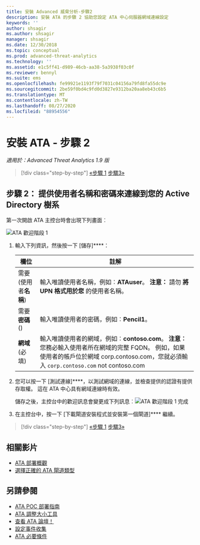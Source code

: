 ```yaml
---
title: 安裝 Advanced 威脅分析-步驟2
description: 安裝 ATA 的步驟 2 協助您設定 ATA 中心伺服器網域連線設定
keywords: ''
author: shsagir
ms.author: shsagir
manager: shsagir
ms.date: 12/30/2018
ms.topic: conceptual
ms.prod: advanced-threat-analytics
ms.technology: ''
ms.assetid: e1c5ff41-d989-46cb-aa38-5a3938f03c0f
ms.reviewer: bennyl
ms.suite: ems
ms.openlocfilehash: fe99921e1193f79f7031c04156a79fd8fa55dc9e
ms.sourcegitcommit: 2be59f0bd4c9fd0d3827e9312ba20aa8eb43c6b5
ms.translationtype: MT
ms.contentlocale: zh-TW
ms.lasthandoff: 08/27/2020
ms.locfileid: "88954556"
---
```

# <a name="install-ata---step-2"></a>安裝 ATA - 步驟 2

*適用於：Advanced Threat Analytics 1.9 版*

> [!div class="step-by-step"]
> [«步驟 1](install-ata-step1.md) 
> [步驟3»](install-ata-step3.md)

## <a name="step-2-provide-a-username-and-password-to-connect-to-your-active-directory-forest"></a>步驟 2： 提供使用者名稱和密碼來連線到您的 Active Directory 樹系

第一次開啟 ATA 主控台時會出現下列畫面︰

![ATA 歡迎階段 1](media/ATA_1.7-welcome-provide-username.png)

1. 輸入下列資訊，然後按一下 [儲存]****：

    |欄位|註解|
    |---------|------------|
    |需要 (使用者**名稱**) |輸入唯讀使用者名稱，例如︰**ATAuser**。 **注意：** 請勿 **將 UPN 格式用於您** 的使用者名稱。|
    |需要**密碼** () |輸入唯讀使用者的密碼，例如︰**Pencil1**。|
    |**網域** (必填)|輸入唯讀使用者的網域，例如︰**contoso.com**。 **注意︰** 您務必輸入使用者所在網域的完整 FQDN。 例如，如果使用者的帳戶位於網域 corp.contoso.com，您就必須輸入 `corp.contoso.com` not contoso.com|

1. 您可以按一下 [測試連線]****，以測試網域的連線，並檢查提供的認證有提供存取權。 這在 ATA 中心具有網域連線時有效。

    儲存之後，主控台中的歡迎訊息會變更成下列訊息︰![ATA 歡迎階段 1 完成](media/ATA_1.7-welcome-provide-username-finished.png)

1. 在主控台中，按一下 [下載閘道安裝程式並安裝第一個閘道]**** 繼續。

> [!div class="step-by-step"]
> [«步驟 1](install-ata-step1.md) 
> [步驟3»](install-ata-step3.md)

## <a name="related-videos"></a>相關影片

- [ATA 部署概觀](https://channel9.msdn.com/Shows/Microsoft-Security/Overview-of-ATA-Deployment-in-10-Minutes)
- [選擇正確的 ATA 閘道類型](https://channel9.msdn.com/Shows/Microsoft-Security/ATA-Deployment-Choose-the-Right-Gateway-Type)

## <a name="see-also"></a>另請參閱

- [ATA POC 部署指南](https://aka.ms/atapoc)
- [ATA 調整大小工具](https://aka.ms/atasizingtool)
- [查看 ATA 論壇！](https://social.technet.microsoft.com/Forums/security/home?forum=mata)
- [設定事件收集](configure-event-collection.md)
- [ATA 必要條件](ata-prerequisites.md)

